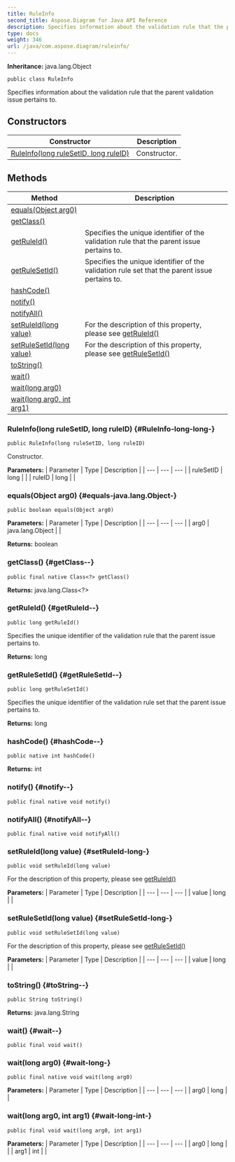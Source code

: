 ```yaml
---
title: RuleInfo
second_title: Aspose.Diagram for Java API Reference
description: Specifies information about the validation rule that the parent validation issue pertains to.
type: docs
weight: 346
url: /java/com.aspose.diagram/ruleinfo/
---
```


**Inheritance:**
java.lang.Object
```
public class RuleInfo
```

Specifies information about the validation rule that the parent validation issue pertains to.
## Constructors

| Constructor | Description |
| --- | --- |
| [RuleInfo(long ruleSetID, long ruleID)](#RuleInfo-long-long-) | Constructor. |
## Methods

| Method | Description |
| --- | --- |
| [equals(Object arg0)](#equals-java.lang.Object-) |  |
| [getClass()](#getClass--) |  |
| [getRuleId()](#getRuleId--) | Specifies the unique identifier of the validation rule that the parent issue pertains to. |
| [getRuleSetId()](#getRuleSetId--) | Specifies the unique identifier of the validation rule set that the parent issue pertains to. |
| [hashCode()](#hashCode--) |  |
| [notify()](#notify--) |  |
| [notifyAll()](#notifyAll--) |  |
| [setRuleId(long value)](#setRuleId-long-) | For the description of this property, please see [getRuleId()](../../com.aspose.diagram/ruleinfo\#getRuleId--) |
| [setRuleSetId(long value)](#setRuleSetId-long-) | For the description of this property, please see [getRuleSetId()](../../com.aspose.diagram/ruleinfo\#getRuleSetId--) |
| [toString()](#toString--) |  |
| [wait()](#wait--) |  |
| [wait(long arg0)](#wait-long-) |  |
| [wait(long arg0, int arg1)](#wait-long-int-) |  |
### RuleInfo(long ruleSetID, long ruleID) {#RuleInfo-long-long-}
```
public RuleInfo(long ruleSetID, long ruleID)
```


Constructor.

**Parameters:**
| Parameter | Type | Description |
| --- | --- | --- |
| ruleSetID | long |  |
| ruleID | long |  |

### equals(Object arg0) {#equals-java.lang.Object-}
```
public boolean equals(Object arg0)
```




**Parameters:**
| Parameter | Type | Description |
| --- | --- | --- |
| arg0 | java.lang.Object |  |

**Returns:**
boolean
### getClass() {#getClass--}
```
public final native Class<?> getClass()
```




**Returns:**
java.lang.Class<?>
### getRuleId() {#getRuleId--}
```
public long getRuleId()
```


Specifies the unique identifier of the validation rule that the parent issue pertains to.

**Returns:**
long
### getRuleSetId() {#getRuleSetId--}
```
public long getRuleSetId()
```


Specifies the unique identifier of the validation rule set that the parent issue pertains to.

**Returns:**
long
### hashCode() {#hashCode--}
```
public native int hashCode()
```




**Returns:**
int
### notify() {#notify--}
```
public final native void notify()
```




### notifyAll() {#notifyAll--}
```
public final native void notifyAll()
```




### setRuleId(long value) {#setRuleId-long-}
```
public void setRuleId(long value)
```


For the description of this property, please see [getRuleId()](../../com.aspose.diagram/ruleinfo\#getRuleId--)

**Parameters:**
| Parameter | Type | Description |
| --- | --- | --- |
| value | long |  |

### setRuleSetId(long value) {#setRuleSetId-long-}
```
public void setRuleSetId(long value)
```


For the description of this property, please see [getRuleSetId()](../../com.aspose.diagram/ruleinfo\#getRuleSetId--)

**Parameters:**
| Parameter | Type | Description |
| --- | --- | --- |
| value | long |  |

### toString() {#toString--}
```
public String toString()
```




**Returns:**
java.lang.String
### wait() {#wait--}
```
public final void wait()
```




### wait(long arg0) {#wait-long-}
```
public final native void wait(long arg0)
```




**Parameters:**
| Parameter | Type | Description |
| --- | --- | --- |
| arg0 | long |  |

### wait(long arg0, int arg1) {#wait-long-int-}
```
public final void wait(long arg0, int arg1)
```




**Parameters:**
| Parameter | Type | Description |
| --- | --- | --- |
| arg0 | long |  |
| arg1 | int |  |


